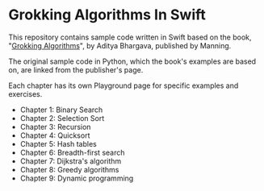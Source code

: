 # Grokking Algorithms In Swift
This repository contains sample code written in Swift based on the book, "[Grokking Algorithms](https://www.manning.com/books/grokking-algorithms)", by Aditya Bhargava, published by Manning.

The original sample code in Python, which the book's examples are based on, are linked from the publisher's page.

Each chapter has its own Playground page for specific examples and exercises.

 - Chapter 1: Binary Search
 - Chapter 2: Selection Sort
 - Chapter 3: Recursion
 - Chapter 4: Quicksort
 - Chapter 5: Hash tables
 - Chapter 6: Breadth-first search
 - Chapter 7: Dijkstra's algorithm
 - Chapter 8: Greedy algorithms
 - Chapter 9: Dynamic programming
